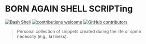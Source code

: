 # BORN AGAIN SHELL SCRIPTing 

[![Bash Shell](https://badges.frapsoft.com/bash/v1/bash.png?v=103)](https://github.com/andersonbosa/bashscripting/)
[![contributions welcome](https://img.shields.io/badge/contributions-welcome-brightgreen.svg?style=flat)](https://github.com/andersonbosa/bashscripting/issues)
[![GitHub contributors](https://img.shields.io/github/contributors/andersonbosa/bashscripting.svg)](https://GitHub.com/andersonbosa/bashscripting/graphs/contributors/)


> Personal collection of snippets created during the life or spme necessity (e.g., laziness).
